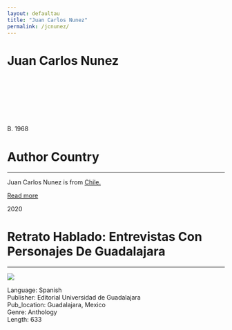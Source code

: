 ```yaml
---
layout: defaultau
title: "Juan Carlos Nunez"
permalink: /jcnunez/
---
```

<!-- partial:index.partial.html -->
<div class="content">
    <h1>Juan Carlos Nunez</h1>
    <div class="quote">
        <div><img src="" class="logo"></div>
    </div>
    <div class="timeline">
        <div style="padding-bottom:100px;"></div>
        <div class="block">
            <div class="date right"><p class="right"> B. 1968 </p></div>
            <div class="dot"></div>
            <div class="left first">
            <div class="author_country">
                <h1>Author Country</h1><hr>
            <div class="aclocation"><p>Juan Carlos Nunez is from <a href="{{ site.baseurl }}/49">Chile.</a></p></div>
              <div class="acreadmore">  <a href="#" target="_blank">Read more</a></div>
            </div>
            </div>
        </div>
        <div class="block">
            <div class="date left"><p class="left">2020</p></div>
            <div class="dot"></div>
            <div class="right">
                <h1>Retrato Hablado: Entrevistas Con Personajes De Guadalajara</h1><hr>
                <p><img src="https://m.media-amazon.com/images/I/51TWRoVMUwL._SX369_BO1,204,203,200_.jpg"></p>
                <p>
                Language: Spanish<br/>
                Publisher: Editorial Universidad de Guadalajara<br/>
                Pub_location: Guadalajara, Mexico<br/>
                Genre: Anthology<br/>
                Length: 633<br/>                   </p>
            </div>
        </div>  
